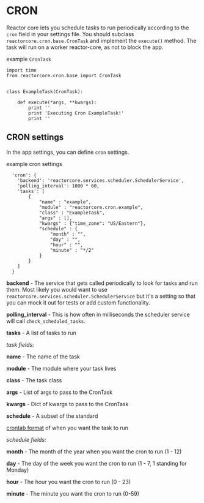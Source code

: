 # CRON
Reactor core lets you schedule tasks to run periodically according to the `cron` field in your 
settings file. You should subclass `reactorcore.cron.base.CronTask` and implement the `execute()`
method. The task will run on a worker reactor-core, as not to block the app.

example `CronTask`
```
import time
from reactorcore.cron.base import CronTask


class ExampleTask(CronTask):

    def execute(*args, **kwargs):
        print ''
        print 'Executing Cron ExampleTask!'
        print ''

```


## CRON settings
In the app settings, you can define `cron` settings.

example cron settings
```
  'cron': {
    'backend': 'reactorcore.services.scheduler.SchedulerService',
    'polling_interval': 1000 * 60,
    'tasks': [
        {
            "name" : "example",
            "module" : "reactorcore.cron.example",
            "class" : "ExampleTask",
            "args" : [],
            "kwargs" : {"time_zone": "US/Eastern"},
            "schedule" : {
                "month" : "",
                "day" : "",
                "hour" : "",
                "minute" : "*/2"
            }
        }
    ]
  }
```

__backend__ - The service that gets called periodically to look for tasks and run them. 
Most likely you would want to use 
`reactorcore.services.scheduler.SchedulerService` but 
it's a setting so that you can mock it out for tests or add custom functionality.

__polling_interval__ - This is how often in milliseconds the scheduler service will 
call `check_scheduled_tasks`.

__tasks__ - A list of tasks to run

_task fields:_

__name__ - The name of the task

__module__ - The module where your task lives

__class__ - The task class

__args__ - List of args to pass to the CronTask

__kwargs__ - Dict of kwargs to pass to the CronTask

__schedule__ - A subset of the standard 

[crontab format](http://www.nncron.ru/help/EN/working/cron-format.htm) 
of when you want the task to run

_schedule fields:_

__month__ - The month of the year when you want the cron to run (1 - 12)

__day__ - The day of the week you want the cron to run (1 - 7, 1 standing for Monday)

__hour__ - The hour you want the cron to run (0 - 23)

__minute__ - The minute you want the cron to run (0-59)



